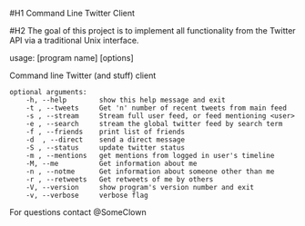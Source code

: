 #H1 Command Line Twitter Client

#H2 The goal of this project is to implement all functionality from the Twitter API via a traditional Unix interface.

usage: [program name] [options]

Command line Twitter (and stuff) client
```
optional arguments:
	-h, --help        show this help message and exit
	-t , --tweets     Get 'n' number of recent tweets from main feed
	-s , --stream     Stream full user feed, or feed mentioning <user>
	-e , --search     stream the global twitter feed by search term
	-f , --friends    print list of friends
	-d  , --direct    send a direct message
	-S , --status     update twitter status
	-m , --mentions   get mentions from logged in user's timeline
	-M, --me          Get information about me
	-n , --notme      Get information about someone other than me
	-r , --retweets   Get retweets of me by others
	-V, --version     show program's version number and exit
	-v, --verbose     verbose flag
```
For questions contact @SomeClown


